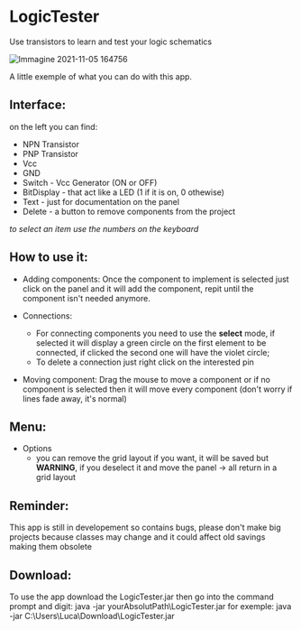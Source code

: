 # LogicTester
Use transistors to learn and test your logic schematics 

![Immagine 2021-11-05 164756](https://user-images.githubusercontent.com/44026629/140539075-07ded00d-6e2c-4083-be9d-b9a112d331cf.jpg)

A little exemple of what you can do with this app.

## Interface:

on the left you can find:
* NPN Transistor
* PNP Transistor
* Vcc
* GND
* Switch - Vcc Generator (ON or OFF)
* BitDisplay - that act like a LED (1 if it is on, 0 othewise)
* Text - just for documentation on the panel
* Delete - a button to remove components from the project

_to select an item use the numbers on the keyboard_

## How to use it:
* Adding components:
    Once the component to implement is selected just click on the panel and it will add the component, repit until the component isn't needed anymore.

* Connections:
  * For connecting components you need to use the **select** mode, if selected it will display a green circle on the first element to be connected, if clicked the second one will     have the violet circle;
  * To delete a connection just right click on the interested pin

* Moving component:
    Drag the mouse to move a component or if no component is selected then it will move every component (don't worry if lines fade away, it's normal)

## Menu:
* Options
    * you can remove the grid layout if you want, it will be saved but **WARNING**, if you deselect it and move the panel -> all return in a grid layout

## Reminder:

This app is still in developement so contains bugs, please don't make big projects because classes may change and it could affect old savings making them obsolete 

## Download:
To use the app download the LogicTester.jar 
then go into the command prompt and digit:
java -jar yourAbsolutPath\LogicTester.jar
for exemple: java -jar C:\Users\Luca\Download\LogicTester.jar
